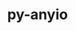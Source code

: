 ---
title: "py-anyio"
layout: cache
categories: [package, v0.19]
meta: {"versions": ["3.6.1"], "compilers": ["gcc@=11.1.0", "gcc@=7.5.0", "oneapi@=2022.1.0"], "oss": ["ubuntu18.04", "ubuntu20.04"], "platforms": ["linux"], "targets": ["x86_64"], "stacks": ["data-vis-sdk", "e4s", "e4s-oneapi"], "num_specs": 3, "num_specs_by_stack": {"data-vis-sdk": 1, "e4s": 1, "e4s-oneapi": 1}}
spec_details: [{"hash": "dlgtiljfwqh4urlzgs5rgeplwmjbbhm2", "compiler": "gcc@=7.5.0", "versions": ["3.6.1"], "os": "ubuntu18.04", "platform": "linux", "target": "x86_64", "variants": ["build_system=python_pip"], "stacks": ["data-vis-sdk"], "size": "-", "tarball": "https://binaries.spack.io/releases/v0.19/build_cache/linux-ubuntu18.04-x86_64/gcc-7.5.0/py-anyio-3.6.1/linux-ubuntu18.04-x86_64-gcc-7.5.0-py-anyio-3.6.1-dlgtiljfwqh4urlzgs5rgeplwmjbbhm2.spack"}, {"hash": "7h7h75tme6cua73ctfzf5swpf6auw2xw", "compiler": "gcc@=11.1.0", "versions": ["3.6.1"], "os": "ubuntu20.04", "platform": "linux", "target": "x86_64", "variants": ["build_system=python_pip"], "stacks": ["e4s"], "size": "-", "tarball": "https://binaries.spack.io/releases/v0.19/build_cache/linux-ubuntu20.04-x86_64/gcc-11.1.0/py-anyio-3.6.1/linux-ubuntu20.04-x86_64-gcc-11.1.0-py-anyio-3.6.1-7h7h75tme6cua73ctfzf5swpf6auw2xw.spack"}, {"hash": "fkgis5pysijvugidqcz3eoek6udlemja", "compiler": "oneapi@=2022.1.0", "versions": ["3.6.1"], "os": "ubuntu20.04", "platform": "linux", "target": "x86_64", "variants": ["build_system=python_pip"], "stacks": ["e4s-oneapi"], "size": "-", "tarball": "https://binaries.spack.io/releases/v0.19/build_cache/linux-ubuntu20.04-x86_64/oneapi-2022.1.0/py-anyio-3.6.1/linux-ubuntu20.04-x86_64-oneapi-2022.1.0-py-anyio-3.6.1-fkgis5pysijvugidqcz3eoek6udlemja.spack"}]
---